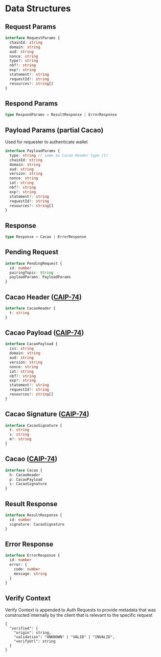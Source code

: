 # Data Structures

## Request Params

```typescript
interface RequestParams {
  chainId: string
  domain: string
  aud: string
  nonce: string
  type?: string
  nbf?: string
  exp?: string
  statement?: string
  requestId?: string
  resources?: string[]
}
```

## Respond Params

```typescript
type RespondParams = ResultResponse | ErrorResponse
```

## Payload Params (partial Cacao)

Used for requester to authenticate wallet

```typescript
interface PayloadParams {
  type: string // same as Cacao Header type (t)
  chainId: string
  domain: string
  aud: string
  version: string
  nonce: string
  iat: string
  nbf?: string
  exp?: string
  statement?: string
  requestId?: string
  resources?: string[]
}
```

## Response

```typescript
type Response = Cacao | ErrorResponse
```

## Pending Request

```typescript
interface PendingRequest {
  id: number
  pairingTopic: String
  payloadParams: PayloadParams
}
```

## Cacao Header ([CAIP-74](https://github.com/ChainAgnostic/CAIPs/blob/master/CAIPs/caip-74.md))

```typescript
interface CacaoHeader {
  t: string
}
```

## Cacao Payload ([CAIP-74](https://github.com/ChainAgnostic/CAIPs/blob/master/CAIPs/caip-74.md))

```typescript
interface CacaoPayload {
  iss: string
  domain: string
  aud: string
  version: string
  nonce: string
  iat: string
  nbf?: string
  exp?: string
  statement?: string
  requestId?: string
  resources?: string[]
}
```

## Cacao Signature ([CAIP-74](https://github.com/ChainAgnostic/CAIPs/blob/master/CAIPs/caip-74.md))

```typescript
interface CacaoSignature {
  t: string
  s: string
  m?: string
}
```

## Cacao ([CAIP-74](https://github.com/ChainAgnostic/CAIPs/blob/master/CAIPs/caip-74.md))

```typescript
interface Cacao {
  h: CacaoHeader
  p: CacaoPayload
  s: CacaoSignature
}
```

## Result Response

```typescript
interface ResultResponse {
  id: number
  signature: CacaoSignature
}
```

## Error Response

```typescript
interface ErrorResponse {
  id: number
  error: {
    code: number
    message: string
  }
}
```

## Verify Context

Verify Context is appended to Auth Requests to provide metadata that was constructed internally by the client that is relevant to the specific request

```jsonc
{
  "verified": {
    "origin": string,
    "validation": "UNKNOWN" | "VALID" | "INVALID",
    "verifyUrl": string
  }
}
```
